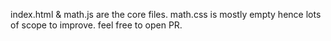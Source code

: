index.html  & math.js are the  core files. math.css is mostly empty hence lots of scope to improve. 
feel free to open PR.

